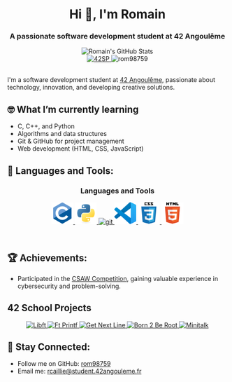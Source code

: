 <h1 align="center">Hi 👋, I'm Romain</h1>
<h3 align="center">A passionate software development student at 42 Angoulême</h3>

<div align="center">
	<img src="https://github-readme-stats.vercel.app/api?username=rom98759&show_icons=true&hide_title=true&count_private=true&hide=prs&theme=dark" alt="Romain's GitHub Stats" />
</div>

<div align="center">
  <a href="https://profile.intra.42.fr/users/rcaillie" target="_blank">
	<img src="https://img.shields.io/badge/Intra-rcaillie-dark_green?&logo=42&logoColor=white" alt="42SP" />
  </a>
  <img src="https://komarev.com/ghpvc/?username=rom98759&label=Profile%20views&color=0e75b6&style=flat" alt="rom98759" />
</div>

<br>

I'm a software development student at [42 Angoulême](https://www.42.fr/), passionate about technology, innovation, and developing creative solutions.


## 🤓 What I’m currently learning
- C, C++, and Python
- Algorithms and data structures
- Git & GitHub for project management
- Web development (HTML, CSS, JavaScript)


## 📍 Languages and Tools:
<h3 align="center">Languages and Tools</h3>
<p align="center">
    <a href="https://www.cprogramming.com/" target="_blank" rel="noreferrer">
        <img src="https://raw.githubusercontent.com/devicons/devicon/master/icons/c/c-original.svg" alt="c" width="50" height="50"/>
    </a>
	<a href="https://www.python.org" target="_blank" rel="noreferrer">
        <img src="https://raw.githubusercontent.com/devicons/devicon/master/icons/python/python-original.svg" alt="python" width="50" height="50"/>
    </a>
	<a href="https://git-scm.com/" target="_blank" rel="noreferrer">
        <img src="https://www.vectorlogo.zone/logos/git-scm/git-scm-icon.svg" alt="git" width="50" height="50"/>
    </a>
	<a href="https://code.visualstudio.com/" target="_blank" rel="noreferrer">
		<img src="https://raw.githubusercontent.com/devicons/devicon/master/icons/vscode/vscode-original.svg" alt="vscode" width="50" height="50"/>
	</a>
    <a href="https://www.w3schools.com/css/" target="_blank" rel="noreferrer">
        <img src="https://raw.githubusercontent.com/devicons/devicon/master/icons/css3/css3-original-wordmark.svg" alt="css3" width="50" height="50"/>
    </a>
    <a href="https://www.w3.org/html/" target="_blank" rel="noreferrer">
        <img src="https://raw.githubusercontent.com/devicons/devicon/master/icons/html5/html5-original-wordmark.svg" alt="html5" width="50" height="50"/>
    </a>

</p>

<br>

## 🏆 Achievements:
- Participated in the [CSAW Competition](https://www.csaw.io/), gaining valuable experience in cybersecurity and problem-solving.

## 42 School Projects

<div align="center">
  <a href="https://github.com/rom98759/Libft" target="_blank">
    <img src="https://github.com/rom98759/42-project-badges/blob/main/badges/libftm.png" alt="Libft" title="125/100" />
  </a>
  <a href="https://github.com/rom98759/Printf" target="_blank">
    <img src="https://github.com/rom98759/42-project-badges/blob/main/badges/ft_printfe.png" alt="Ft Printf" title="100/100" />
  </a>
  <a href="https://github.com/rom98759/Get_next_line" target="_blank">
    <img src="https://github.com/rom98759/42-project-badges/blob/main/badges/get_next_linem.png" alt="Get Next Line" title="125/100" />
  </a>
  <a href="">
    <img src="https://github.com/rom98759/42-project-badges/blob/main/badges/born2beroote.png" alt="Born 2 Be Root" title="100/100" />
  </a>
  <a href="https://github.com/rom98759/minitalk" target="_blank">
    <img src="https://github.com/rom98759/42-project-badges/blob/main/badges/minitalkm.png" alt="Minitalk" title="125/100" />
  </a>
</div>

## 📍 Stay Connected:
- Follow me on GitHub: [rom98759](https://github.com/rom98759)
- Email me: [rcaillie@student.42angouleme.fr](mailto:rcaillie@student.42angouleme.fr)

